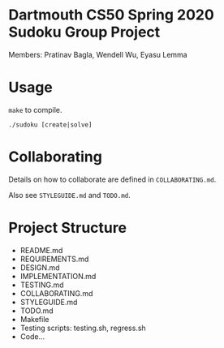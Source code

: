 # Dartmouth CS50 Spring 2020 Sudoku Group Project

Members: Pratinav Bagla, Wendell Wu, Eyasu Lemma

# Usage

`make` to compile.

`./sudoku [create|solve]`

# Collaborating

Details on how to collaborate are defined in `COLLABORATING.md`.

Also see `STYLEGUIDE.md` and `TODO.md`.

# Project Structure

- README.md
- REQUIREMENTS.md
- DESIGN.md
- IMPLEMENTATION.md
- TESTING.md
- COLLABORATING.md
- STYLEGUIDE.md
- TODO.md
- Makefile
- Testing scripts: testing.sh, regress.sh
- Code...

